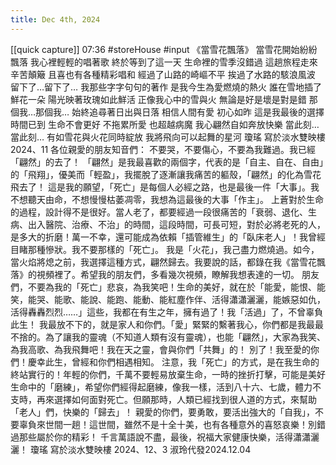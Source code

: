 ```yaml
---
title: Dec 4th, 2024
---
```


[[quick capture]] 07:36 #storeHouse #input 《當雪花飄落》
當雪花開始紛紛飄落
我心裡輕輕的唱著歌
終於等到了這一天
生命裡的雪季沒錯過
這趟旅程走來辛苦顛簸
且喜也有各種精彩唱和
經過了山路的崎嶇不平
挨過了水路的駭浪風波
留下了…留下了…
我那些字字句句的著作
是我今生為愛燃燒的熱火
誰在雪地插了鮮花一朵
陽光映著玫瑰如此鮮活
正像我心中的雪與火
無論是好是壞是對是錯
那個我…那個我…
始終追尋著日出與日落
相信人間有愛 初心如昨
這是我最後的選擇
時間已到 生命不會更好
不拖累所愛 也超越病魔
我心翩然自如奔放快樂
當此刻…當此刻…
有如雪花與火花同時綻放
我將飛向可以起舞的星河
瓊瑤 寫於淡水雙映樓
2024、11
各位親愛的朋友知音們：
不要哭，不要傷心，不要為我難過。我已經「翩然」的去了！
「翩然」是我最喜歡的兩個字，代表的是「自主、自在、自由」的「飛翔」，優美而「輕盈」，我擺脫了逐漸讓我痛苦的軀殼，「翩然」的化為雪花飛去了！
這是我的願望，「死亡」是每個人必經之路，也是最後一件「大事」。我不想聽天由命，不想慢慢枯萎凋零，我想為這最後的大事「作主」。
上蒼對於生命的過程，設計得不是很好。當人老了，都要經過一段很痛苦的「衰弱、退化、生病、出入醫院、治療、不治」的時間，這段時間，可長可短，對於必將老死的人，是多大的折磨！萬一不幸，還可能成為依賴「插管維生」的「臥床老人」！我曾經目睹那種慘狀。我不要那樣的「死亡」。
我是「火花」，我己盡力燃燒過。如今，當火焰將熄之前，我選擇這種方式，翩然歸去。我要說的話，都錄在我《當雪花飄落》的視頻裡了。希望我的朋友們，多看幾次視頻，瞭解我想表達的一切。
朋友們，不要為我的「死亡」悲哀，為我笑吧！生命的美好，就在於「能愛，能恨、能笑，能哭、能歌、能說、能跑、能動、能紅塵作伴、活得瀟瀟灑灑，能嫉惡如仇，活得轟轟烈烈……」這些，我都在有生之年，擁有過了！我「活過」了，不曾辜負此生！
我最放不下的，就是家人和你們。「愛」緊緊的繫著我心，你們都是我最最不捨的。為了讓我的靈魂（不知道人類有沒有靈魂），也能「翩然」，大家為我笑、為我高歌、為我飛舞吧！我在天之靈，會與你們「共舞」的！
別了！我至愛的你們！慶幸此生，曾經和你們相遇相知。
注意，我「死亡」的方式，是在我生命的終站實行的！年輕的你們，千萬不要輕易放棄生命，一時的挫折打擊，可能是美好生命中的「磨練」，希望你們經得起磨練，像我一樣，活到八十六、七歲，體力不支時，再來選擇如何面對死亡。但願那時，人類已經找到很人道的方式，來幫助「老人」們，快樂的「歸去」！
親愛的你們，要勇敢，要活出強大的「自我」，不要辜負來世間一趟！這世間，雖然不是十全十美，也有各種意外的喜怒哀樂！別錯過那些屬於你的精彩！
千言萬語說不盡，最後，祝福大家健康快樂，活得瀟瀟灑灑！
瓊瑤 寫於淡水雙映樓
2024、12、3
淑玲代發2024.12.04
